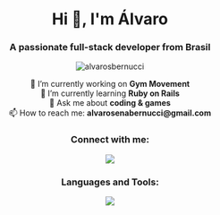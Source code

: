 <h1 align="center">Hi 👋, I'm Álvaro</h1>
<h3 align="center">A passionate full-stack developer from Brasil</h3>

<p align="center">
  <img src="https://komarev.com/ghpvc/?username=alvarosbernucci&label=Profile%20views&color=0e75b6&style=flat" alt="alvarosbernucci" />
</p>

<p align="center">
  🔭 I’m currently working on <strong>Gym Movement</strong><br>
  🌱 I’m currently learning <strong>Ruby on Rails</strong><br>
  💬 Ask me about <strong>coding & games</strong><br>
  📫 How to reach me: <strong>alvarosenabernucci@gmail.com</strong>
</p>

<h3 align="center">Connect with me:</h3>
<p align="center">
  <a href="https://skillicons.dev">
    <img src="https://skillicons.dev/icons?i=linkedin" />
  </a>
</p>

<h3 align="center">Languages and Tools:</h3>
<p align="center">
  <a href="https://skillicons.dev">
    <img src="https://skillicons.dev/icons?i=js,html,css,bootstrap,figma,git,heroku,postgresql,ruby,rails,sqlite" />
  </a>
</p>
